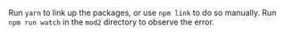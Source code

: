 Run `yarn` to link up the packages, or use `npm link` to do so manually. Run `npm run watch` in the `mod2` directory to observe the error.